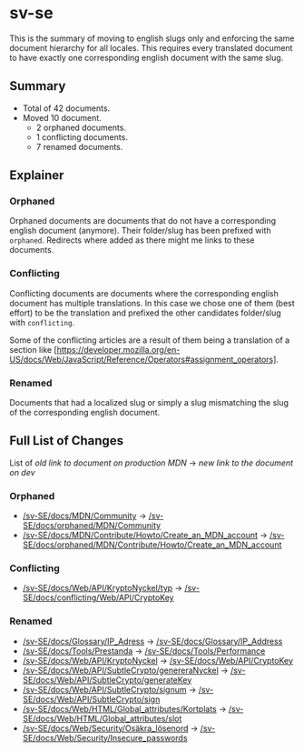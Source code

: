 # sv-se

This is the summary of moving to english slugs only and enforcing the same
document hierarchy for all locales. This requires every translated document to
have exactly one corresponding english document with the same slug.

## Summary

* Total of 42 documents.
* Moved 10 document.
  * 2 orphaned documents.
  * 1 conflicting documents.
  * 7 renamed documents.

## Explainer

### Orphaned

Orphaned documents are documents that do not have a corresponding english
document (anymore). Their folder/slug has been prefixed with `orphaned`.
Redirects where added as there might me links to these documents.

### Conflicting

Conflicting documents are documents where the corresponding english document has
multiple translations. In this case we chose one of them (best effort) to be the
translation and prefixed the other candidates folder/slug with `conflicting`.

Some of the conflicting articles are a result of them being a translation of a
section like
[https://developer.mozilla.org/en-US/docs/Web/JavaScript/Reference/Operators#assignment_operators].

### Renamed

Documents that had a localized slug or simply a slug mismatching the slug of the
corresponding english document.

## Full List of Changes

List of _old link to document on production MDN_
→ _new link to the document on dev_

### Orphaned

* [/sv-SE/docs/MDN/Community](https://developer.mozilla.org/sv-SE/docs/MDN/Community) → [/sv-SE/docs/orphaned/MDN/Community](https://unslug-next.content.dev.mdn.mozit.cloud/sv-SE/docs/orphaned/MDN/Community)
* [/sv-SE/docs/MDN/Contribute/Howto/Create_an_MDN_account](https://developer.mozilla.org/sv-SE/docs/MDN/Contribute/Howto/Create_an_MDN_account) → [/sv-SE/docs/orphaned/MDN/Contribute/Howto/Create_an_MDN_account](https://unslug-next.content.dev.mdn.mozit.cloud/sv-SE/docs/orphaned/MDN/Contribute/Howto/Create_an_MDN_account)

### Conflicting
* [/sv-SE/docs/Web/API/KryptoNyckel/typ](https://developer.mozilla.org/sv-SE/docs/Web/API/KryptoNyckel/typ) → [/sv-SE/docs/conflicting/Web/API/CryptoKey](https://unslug-next.content.dev.mdn.mozit.cloud/sv-SE/docs/conflicting/Web/API/CryptoKey)

### Renamed
* [/sv-SE/docs/Glossary/IP_Adress](https://developer.mozilla.org/sv-SE/docs/Glossary/IP_Adress) → [/sv-SE/docs/Glossary/IP_Address](https://unslug-next.content.dev.mdn.mozit.cloud/sv-SE/docs/Glossary/IP_Address)
* [/sv-SE/docs/Tools/Prestanda](https://developer.mozilla.org/sv-SE/docs/Tools/Prestanda) → [/sv-SE/docs/Tools/Performance](https://unslug-next.content.dev.mdn.mozit.cloud/sv-SE/docs/Tools/Performance)
* [/sv-SE/docs/Web/API/KryptoNyckel](https://developer.mozilla.org/sv-SE/docs/Web/API/KryptoNyckel) → [/sv-SE/docs/Web/API/CryptoKey](https://unslug-next.content.dev.mdn.mozit.cloud/sv-SE/docs/Web/API/CryptoKey)
* [/sv-SE/docs/Web/API/SubtleCrypto/genereraNyckel](https://developer.mozilla.org/sv-SE/docs/Web/API/SubtleCrypto/genereraNyckel) → [/sv-SE/docs/Web/API/SubtleCrypto/generateKey](https://unslug-next.content.dev.mdn.mozit.cloud/sv-SE/docs/Web/API/SubtleCrypto/generateKey)
* [/sv-SE/docs/Web/API/SubtleCrypto/signum](https://developer.mozilla.org/sv-SE/docs/Web/API/SubtleCrypto/signum) → [/sv-SE/docs/Web/API/SubtleCrypto/sign](https://unslug-next.content.dev.mdn.mozit.cloud/sv-SE/docs/Web/API/SubtleCrypto/sign)
* [/sv-SE/docs/Web/HTML/Global_attributes/Kortplats](https://developer.mozilla.org/sv-SE/docs/Web/HTML/Global_attributes/Kortplats) → [/sv-SE/docs/Web/HTML/Global_attributes/slot](https://unslug-next.content.dev.mdn.mozit.cloud/sv-SE/docs/Web/HTML/Global_attributes/slot)
* [/sv-SE/docs/Web/Security/Osäkra_lösenord](https://developer.mozilla.org/sv-SE/docs/Web/Security/Osäkra_lösenord) → [/sv-SE/docs/Web/Security/Insecure_passwords](https://unslug-next.content.dev.mdn.mozit.cloud/sv-SE/docs/Web/Security/Insecure_passwords)
